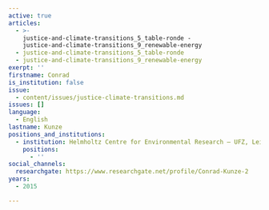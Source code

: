 ```yaml
---
active: true
articles:
  - >-
    justice-and-climate-transitions_5_table-ronde -
    justice-and-climate-transitions_9_renewable-energy
  - justice-and-climate-transitions_5_table-ronde
  - justice-and-climate-transitions_9_renewable-energy
exerpt: ''
firstname: Conrad
is_institution: false
issue:
  - content/issues/justice-climate-transitions.md
issues: []
language:
  - English
lastname: Kunze
positions_and_institutions:
  - institution: Helmholtz Centre for Environmental Research – UFZ, Leipzig, Germany
    positions:
      - ''
social_channels:
  researchgate: https://www.researchgate.net/profile/Conrad-Kunze-2
years:
  - 2015

---
```

